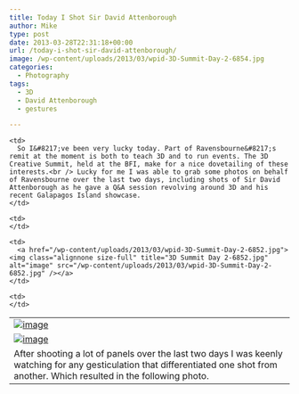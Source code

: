 ```yaml
---
title: Today I Shot Sir David Attenborough
author: Mike
type: post
date: 2013-03-28T22:31:18+00:00
url: /today-i-shot-sir-david-attenborough/
image: /wp-content/uploads/2013/03/wpid-3D-Summit-Day-2-6854.jpg
categories:
  - Photography
tags:
  - 3D
  - David Attenborough
  - gestures

---
```

<table>
  <tr>
    <td>
      <a href="/wp-content/uploads/2013/03/wpid-3D-Summit-Day-2-6854.jpg"><img class="alignleft size-full" title="3D Summit Day 2-6854.jpg" alt="image" src="/wp-content/uploads/2013/03/wpid-3D-Summit-Day-2-6854.jpg" /></a>
    </td>
    
    <td>
      So I&#8217;ve been very lucky today. Part of Ravensbourne&#8217;s remit at the moment is both to teach 3D and to run events. The 3D Creative Summit, held at the BFI, make for a nice dovetailing of these interests.<br /> Lucky for me I was able to grab some photos on behalf of Ravensbourne over the last two days, including shots of Sir David Attenborough as he gave a Q&A session revolving around 3D and his recent Galapagos Island showcase.
    </td>
  </tr>
  
  <tr>
    <td>
      <a href="/wp-content/uploads/2013/03/wpid-3D-Summit-Day-2-6830.jpg"><img class="alignright size-full" title="3D Summit Day 2-6830.jpg" alt="image" src="/wp-content/uploads/2013/03/wpid-3D-Summit-Day-2-6830.jpg" /></a>
    </td>
    
    <td>
    </td>
  </tr>
  
  <tr>
    <td>
      After shooting a lot of panels over the last two days I was keenly watching for any gesticulation that differentiated one shot from another. Which resulted in the following photo.
    </td>
    
    <td>
      <a href="/wp-content/uploads/2013/03/wpid-3D-Summit-Day-2-6852.jpg"><img class="alignnone size-full" title="3D Summit Day 2-6852.jpg" alt="image" src="/wp-content/uploads/2013/03/wpid-3D-Summit-Day-2-6852.jpg" /></a>
    </td>
    
    <td>
    </td>
  </tr>
</table>